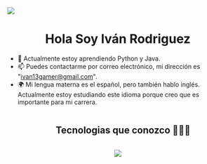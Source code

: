 <img src="https://user-images.githubusercontent.com/73097560/115834477-dbab4500-a447-11eb-908a-139a6edaec5c.gif">
<div>
  <h1 align="center">Hola Soy Iván Rodriguez</h1>
</div>

- 🌱 Actualmente estoy aprendiendo Python y Java.
- 📫 Puedes contactarme por correo electrónico, mi dirección es "ivan13gamer@gmail.com".
- 🌍 Mi lengua materna es el español, pero también hablo inglés. Actualmente estoy estudiando este idioma porque creo que es importante para mi carrera.

<!---
JuanMa3132/JuanMa3132 is a ✨ special ✨ repository because its `README.md` (this file) appears on your GitHub profile.
You can click the Preview link to take a look at your changes.
--->
<div>
  <ul align="center">
    <summary><h2 style="display: inline-block">Tecnologias que conozco 👨🏻‍💻</h2></summary>
  </ul>
</div>
<!--tech stack icons-->
<p align="center">
  <a href="https://skillicons.dev">
    <img src="https://skillicons.dev/icons?i=git,bootstrap,css,discord,express,github,html,java,js,mysql,nodejs,py,react,tailwind,vscode&perline=14" />
  </a>
</p>
